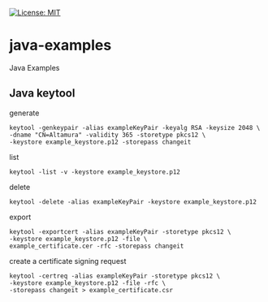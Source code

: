 [![License: MIT](https://img.shields.io/badge/License-MIT-yellow.svg)](https://opensource.org/licenses/MIT)

# java-examples
Java Examples

## Java keytool

generate

    keytool -genkeypair -alias exampleKeyPair -keyalg RSA -keysize 2048 \
    -dname "CN=Altamura" -validity 365 -storetype pkcs12 \
    -keystore example_keystore.p12 -storepass changeit

list

    keytool -list -v -keystore example_keystore.p12

delete

    keytool -delete -alias exampleKeyPair -keystore example_keystore.p12

export

    keytool -exportcert -alias exampleKeyPair -storetype pkcs12 \
    -keystore example_keystore.p12 -file \
    example_certificate.cer -rfc -storepass changeit

create a certificate signing request

    keytool -certreq -alias exampleKeyPair -storetype pkcs12 \
    -keystore example_keystore.p12 -file -rfc \
    -storepass changeit > example_certificate.csr